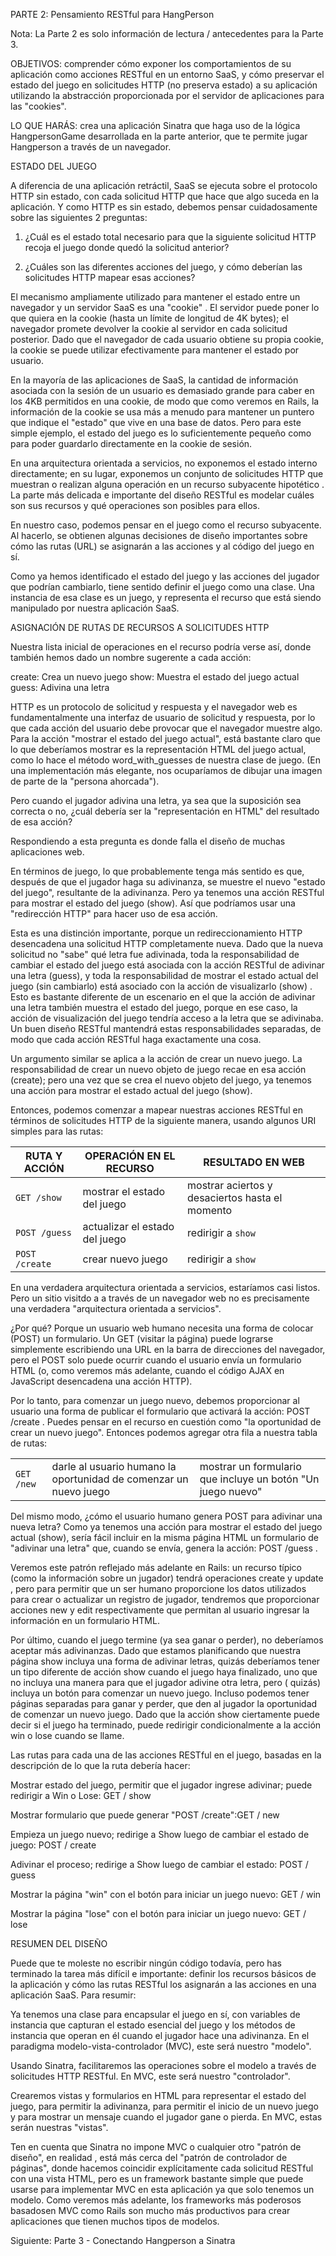 PARTE 2: Pensamiento RESTful para HangPerson

Nota: La Parte 2 es solo información de lectura / antecedentes para la Parte 3.

OBJETIVOS: comprender cómo exponer los comportamientos de su aplicación como acciones RESTful en un entorno SaaS, y cómo preservar el estado del juego en solicitudes HTTP (no preserva estado) a su aplicación utilizando la abstracción proporcionada por el servidor de aplicaciones para las "cookies".

LO QUE HARÁS: crea una aplicación Sinatra que haga uso de la lógica HangpersonGame desarrollada en la parte anterior, que te permite jugar Hangperson a través de un navegador.

ESTADO DEL JUEGO

A diferencia de una aplicación retráctil, SaaS se ejecuta sobre el protocolo HTTP sin estado, con cada solicitud HTTP que hace que algo suceda en la aplicación. Y como HTTP es sin estado, debemos pensar cuidadosamente sobre las siguientes 2 preguntas:

1. ¿Cuál es el estado total necesario para que la siguiente solicitud HTTP recoja el juego donde quedó la solicitud anterior?

2. ¿Cuáles son las diferentes acciones del juego, y cómo deberían las solicitudes HTTP mapear esas acciones?

El mecanismo ampliamente utilizado para mantener el estado entre un navegador y un servidor SaaS es una "cookie" . El servidor puede poner lo que quiera en la cookie (hasta un límite de longitud de 4K bytes); el navegador promete devolver la cookie al servidor en cada solicitud posterior. Dado que el navegador de cada usuario obtiene su propia cookie, la cookie se puede utilizar efectivamente para mantener el estado por usuario.

En la mayoría de las aplicaciones de SaaS, la cantidad de información asociada con la sesión de un usuario es demasiado grande para caber en los 4KB permitidos en una cookie, de modo que como veremos en Rails, la información de la cookie se usa más a menudo para mantener un puntero que indique el "estado" que vive en una base de datos. Pero para este simple ejemplo, el estado del juego es lo suficientemente pequeño como para poder guardarlo directamente en la cookie de sesión.



En una arquitectura orientada a servicios, no exponemos el estado interno directamente; en su lugar, exponemos un conjunto de solicitudes HTTP que muestran o realizan alguna operación en un recurso subyacente hipotético . La parte más delicada e importante del diseño RESTful es modelar cuáles son sus recursos y qué operaciones son posibles para ellos.

En nuestro caso, podemos pensar en el juego como el recurso subyacente. Al hacerlo, se obtienen algunas decisiones de diseño importantes sobre cómo las rutas (URL) se asignarán a las acciones y al código del juego en sí.

Como ya hemos identificado el estado del juego y las acciones del jugador que podrían cambiarlo, tiene sentido definir el juego como una clase. Una instancia de esa clase es un juego, y representa el recurso que está siendo manipulado por nuestra aplicación SaaS.

ASIGNACIÓN DE RUTAS DE RECURSOS A SOLICITUDES HTTP

Nuestra lista inicial de operaciones en el recurso podría verse así, donde también hemos dado un nombre sugerente a cada acción:

create: Crea un nuevo juego
show: Muestra el estado del juego actual
guess: Adivina una letra



HTTP es un protocolo de solicitud y respuesta y el navegador web es fundamentalmente una interfaz de usuario de solicitud y respuesta, por lo que cada acción del usuario debe provocar que el navegador muestre algo. Para la acción "mostrar el estado del juego actual", está bastante claro que lo que deberíamos mostrar es la representación HTML del juego actual, como lo hace el método word_with_guesses  de nuestra clase de juego. (En una implementación más elegante, nos ocuparíamos de dibujar una imagen de parte de la "persona ahorcada").

Pero cuando el jugador adivina una letra, ya sea que la suposición sea correcta o no, ¿cuál debería ser la "representación en HTML" del resultado de esa acción?

Respondiendo a esta pregunta es donde falla el diseño de muchas aplicaciones web.

En términos de juego, lo que probablemente tenga más sentido es que, después de que el jugador haga su adivinanza, se muestre el nuevo "estado del juego", resultante de la adivinanza. Pero ya tenemos una acción RESTful para mostrar el estado del juego (show). Así que podríamos usar una "redirección HTTP" para hacer uso de esa acción.

Esta es una distinción importante, porque un redireccionamiento HTTP desencadena una solicitud HTTP completamente nueva. Dado que la nueva solicitud no "sabe" qué letra fue adivinada, toda la responsabilidad de cambiar el estado del juego está asociada con la acción RESTful de adivinar una letra (guess), y toda la responsabilidad de mostrar el estado actual del juego (sin cambiarlo) está asociado con la acción de visualizarlo (show) . Esto es bastante diferente de un escenario en el que la acción de adivinar una letra también muestra el estado del juego, porque en ese caso, la acción de visualización del juego tendría acceso a la letra que se adivinaba. Un buen diseño RESTful mantendrá estas responsabilidades separadas, de modo que cada acción RESTful haga exactamente una cosa.

Un argumento similar se aplica a la acción de crear un nuevo juego. La responsabilidad de crear un nuevo objeto de juego recae en esa acción (create); pero una vez que se crea el nuevo objeto del juego, ya tenemos una acción para mostrar el estado actual del juego (show).

Entonces, podemos comenzar a mapear nuestras acciones RESTful en términos de solicitudes HTTP de la siguiente manera, usando algunos URI simples para las rutas:
<table>
<thead>
<tr>
<th> RUTA Y ACCIÓN </th><th>  OPERACIÓN EN EL  RECURSO</th> <th>  RESULTADO EN WEB</th>
</tr>
</thead>
<tbody>

<tr><td> <code>GET /show</code>      </td><td>   mostrar el estado del juego      </td><td>  mostrar aciertos y desaciertos hasta el momento</td></tr>
<tr><td> <code>POST /guess</code>    </td><td>   actualizar el estado del juego </td><td> redirigir a <code>show</code></td></tr>
<tr><td> <code>POST /create</code>   </td><td>   crear nuevo juego      </td><td>  redirigir a <code>show</code></td></tr>
</tbody>
</table>



En una verdadera arquitectura orientada a servicios, estaríamos casi listos. Pero un sitio visitdo a a través de un navegador web no es precisamente una verdadera "arquitectura orientada a servicios".

¿Por qué? Porque un usuario web humano necesita una forma de colocar (POST) un formulario. Un GET (visitar la página) puede lograrse simplemente escribiendo una URL en la barra de direcciones del navegador, pero el POST solo puede ocurrir cuando el usuario envía un formulario HTML (o, como veremos más adelante, cuando el código AJAX en JavaScript desencadena una acción HTTP).

Por lo tanto, para comenzar un juego nuevo, debemos proporcionar al usuario una forma de publicar el formulario que activará la acción: POST /create . Puedes pensar en el recurso en cuestión como "la oportunidad de crear un nuevo juego". Entonces podemos agregar otra fila a nuestra tabla de rutas:

<table>
<tbody>
<tr>
<td><code>GET /new</code>   </td><td>  darle al usuario humano la oportunidad de comenzar un nuevo juego </td><td> mostrar un formulario que incluye un botón "Un juego nuevo"  </td>
</tr>
</tbody>
</table>

Del mismo modo, ¿cómo  el usuario humano genera POST para adivinar una nueva letra? Como ya tenemos una acción para mostrar el estado del juego actual (show), sería fácil incluir en la misma página HTML un formulario de "adivinar una letra" que, cuando se envía, genera la acción: POST /guess .

Veremos este patrón reflejado más adelante en Rails: un recurso típico (como la información sobre un jugador) tendrá operaciones create y update , pero para permitir que un ser humano proporcione los datos utilizados para crear o actualizar un registro de jugador, tendremos que proporcionar acciones new y edit  respectivamente que permitan al usuario ingresar la información en un formulario HTML.



Por último, cuando el juego termine (ya sea ganar o perder), no deberíamos aceptar más adivinanzas. Dado que estamos planificando que nuestra página show  incluya una forma de adivinar letras, quizás deberíamos tener un tipo diferente de acción show  cuando el juego haya finalizado, uno que no incluya una manera para que el jugador adivine otra letra, pero ( quizás) incluya un botón para comenzar un nuevo juego. Incluso podemos tener páginas separadas para ganar y perder, que den al jugador la oportunidad de comenzar un nuevo juego. Dado que la acción show  ciertamente puede decir si el juego ha terminado, puede redirigir condicionalmente a la acción win o lose cuando se llame.

Las rutas para cada una de las acciones RESTful en el juego, basadas en la descripción de lo que la ruta debería hacer:


Mostrar estado del juego, permitir que el jugador ingrese adivinar; puede redirigir a Win o Lose:	GET / show

Mostrar formulario que puede generar "POST /create":GET / new

Empieza un juego nuevo; redirige a Show luego de cambiar el estado de juego:	POST / create

Adivinar el proceso; redirige a Show luego de cambiar el estado:	POST / guess

Mostrar la página "win" con el botón para iniciar un juego nuevo:	GET / win

Mostrar la página "lose" con el botón para iniciar un juego nuevo:	GET / lose

RESUMEN DEL DISEÑO

Puede que te moleste no escribir ningún código todavía, pero has terminado la tarea más difícil e importante: definir los recursos básicos de la aplicación y cómo las rutas RESTful los asignarán a las acciones en una aplicación SaaS. Para resumir:

Ya tenemos una clase para encapsular el juego en sí, con variables de instancia que capturan el estado esencial del juego y los métodos de instancia que operan en él cuando el jugador hace una adivinanza. En el paradigma modelo-vista-controlador (MVC), este será  nuestro "modelo".

Usando Sinatra, facilitaremos las  operaciones sobre el modelo a través de solicitudes HTTP RESTful. En MVC, este será nuestro "controlador".

Crearemos vistas y formularios en HTML para representar el estado del juego, para permitir la adivinanza, para permitir el inicio de un nuevo juego y para mostrar un mensaje cuando el jugador gane o pierda. En MVC, estas serán nuestras "vistas".

Ten en cuenta que Sinatra no impone MVC o cualquier otro "patrón de diseño", en realidad , está más cerca del "patrón de controlador de páginas", donde hacemos coincidir explícitamente cada solicitud RESTful con una vista HTML, pero es un framework bastante simple que puede usarse para implementar MVC en esta aplicación ya que solo tenemos un modelo. Como veremos más adelante, los frameworks más poderosos basados ​​en MVC como Rails son mucho más productivos para crear aplicaciones que tienen muchos tipos de modelos.

Siguiente: Parte 3 - Conectando Hangperson a Sinatra
